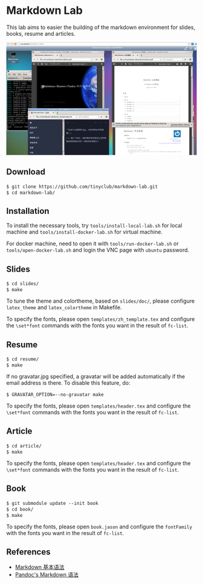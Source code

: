 
# Markdown Lab

This lab aims to easier the building of the markdown environment for slides, books, resume and articles.

![Markdown Lab Demo](images/markdown-lab-demo.jpg)

## Download

    $ git clone https://github.com/tinyclub/markdown-lab.git
    $ cd markdown-lab/

## Installation

To install the necessary tools, try `tools/install-local-lab.sh` for local
machine and `tools/install-docker-lab.sh` for virtual machine.

For docker machine, need to open it with `tools/run-docker-lab.sh` or
`tools/open-docker-lab.sh` and login the VNC page with `ubuntu` password.

## Slides

    $ cd slides/
    $ make

To tune the theme and colortheme, based on `slides/doc/`, please configure
`latex_theme` and `latex_colortheme` in Makefile.

To specify the fonts, please open `templates/zh_template.tex` and configure the
`\set*font` commands with the fonts you want in the result of `fc-list`.

## Resume

    $ cd resume/
    $ make

If no gravatar.jpg specified, a gravatar will be added automatically if the
email address is there. To disable this feature, do:

    $ GRAVATAR_OPTION=--no-gravatar make

To specify the fonts, please open `templates/header.tex` and configure the
`\set*font` commands with the fonts you want in the result of `fc-list`.

## Article

    $ cd article/
    $ make

To specify the fonts, please open `templates/header.tex` and configure the
`\set*font` commands with the fonts you want in the result of `fc-list`.

## Book

    $ git submodule update --init book
    $ cd book/
    $ make

To specify the fonts, please open `book.jason` and configure the
`fontFamily` with the fonts you want in the result of `fc-list`.

## References

* [Markdown 基本语法](http://wowubuntu.com/markdown/)
* [Pandoc's Markdown 语法](http://johnmacfarlane.net/pandoc/demo/example9/pandocs-markdown.html)
